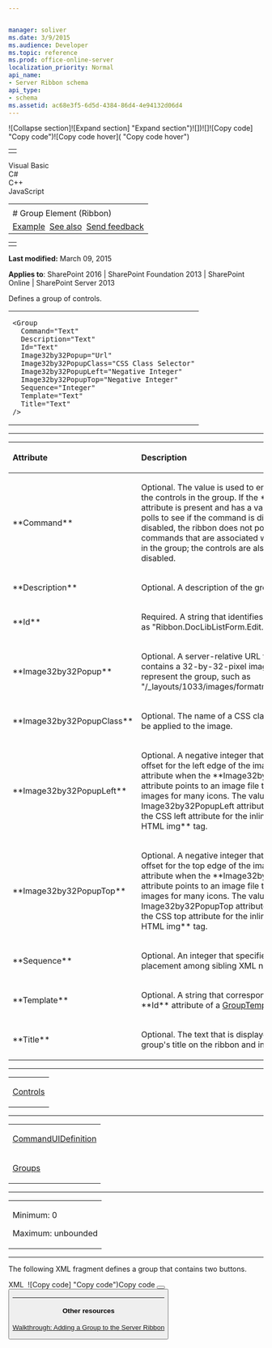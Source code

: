 ```yaml
---


manager: soliver
ms.date: 3/9/2015
ms.audience: Developer
ms.topic: reference
ms.prod: office-online-server
localization_priority: Normal
api_name:
- Server Ribbon schema
api_type:
- schema
ms.assetid: ac68e3f5-6d5d-4384-86d4-4e94132d06d4
---
```


![Collapse
section]![Expand
section] "Expand section")![]()![])![]![]()![Copy
code] "Copy code")![Copy code
hover]( "Copy code hover")
<table>
<tbody>
<tr class="odd">
<td align="left"></td>
</tr>
</tbody>
</table>

Visual Basic  
C\#  
C++  
JavaScript  

<table>
<tbody>
<tr class="odd">
<td align="left"><span id="runningHeaderText"></span></td>
</tr>
<tr class="even">
<td align="left"># Group Element (Ribbon)</td>
</tr>
<tr class="odd">
<td align="left"><a href="#exampleToggle">Example</a>  <a href="#seeAlsoToggle">See also</a>  <span id="headfeedbackarea" class="feedbackhead"><a href="javascript:SubmitFeedback(&#39;docthis@Microsoft.com&#39;,&#39;&#39;,&#39;&#39;,&#39;&#39;,&#39;1.0.18082.1225&#39;,&#39;%0\dThank%20you%20for%20your%20feedback.%20The%20developer%20writing%20teams%20use%20your%20feedback%20to%20improve%20documentation.%20While%20we%20are%20reviewing%20your%20feedback,%20we%20may%20send%20you%20e-mail%20to%20ask%20for%20clarification%20or%20feedback%20on%20a%20solution.%20We%20do%20not%20use%20your%20e-mail%20address%20for%20any%20other%20purpose%20and%20we%20delete%20it%20after%20we%20finish%20our%20review.%0\AFor%20further%20information%20about%20the%20privacy%20policies%20of%20Microsoft,%20please%20see%20http://privacy.microsoft.com/en-us/default.aspx.%0\A%0\d&#39;,&#39;Customer%20feedback&#39;);">Send feedback</a></span></td>
</tr>
</tbody>
</table>

<table>
<colgroup>
<col width="100%" />
</colgroup>
<tbody>
<tr class="odd">
<td align="left"></td>
</tr>
</tbody>
</table>

**Last modified:** March 09, 2015

**Applies to**: SharePoint 2016 | SharePoint Foundation 2013 |
SharePoint Online | SharePoint Server 2013

Defines a group of controls.

<span codelanguage="other"></span>
<table>
<colgroup>
<col width="100%" />
</colgroup>
<tbody>
<tr class="odd">
<td align="left"><pre><code>&lt;Group
  Command=&quot;Text&quot;
  Description=&quot;Text&quot;
  Id=&quot;Text&quot;
  Image32by32Popup=&quot;Url&quot;
  Image32by32PopupClass=&quot;CSS Class Selector&quot;
  Image32by32PopupLeft=&quot;Negative Integer&quot;
  Image32by32PopupTop=&quot;Negative Integer&quot;
  Sequence=&quot;Integer&quot;
  Template=&quot;Text&quot;
  Title=&quot;Text&quot;
/&gt;</code></pre></td>
</tr>
</tbody>
</table>


-----------------------------------------------------------------------------------------------------------------------------------------------------------------------------------------------

<table>
<colgroup>
<col width="50%" />
<col width="50%" />
</colgroup>
<thead>
<tr class="header">
<th align="left"><p>Attribute</p></th>
<th align="left"><p>Description</p></th>
</tr>
</thead>
<tbody>
<tr class="odd">
<td align="left"><p>**Command**</p></td>
<td align="left"><p>Optional. The value is used to enable or disable the controls in the group. If the **Command** attribute is present and has a value, the ribbon polls to see if the command is disabled. If it is disabled, the ribbon does not poll for any commands that are associated with the controls in the group; the controls are also effectively disabled.</p></td>
</tr>
<tr class="even">
<td align="left"><p>**Description**</p></td>
<td align="left"><p>Optional. A description of the group.</p></td>
</tr>
<tr class="odd">
<td align="left"><p>**Id**</p></td>
<td align="left"><p>Required. A string that identifies the group, such as &quot;Ribbon.DocLibListForm.Edit.Clipboard&quot;.</p></td>
</tr>
<tr class="even">
<td align="left"><p>**Image32by32Popup**</p></td>
<td align="left"><p>Optional. A server-relative URL to a file that contains a 32-by-32-pixel image to be used to represent the group, such as &quot;/_layouts/1033/images/formatmap32x32.png&quot;.</p></td>
</tr>
<tr class="odd">
<td align="left"><p>**Image32by32PopupClass**</p></td>
<td align="left"><p>Optional. The name of a CSS class selector to be applied to the image.</p></td>
</tr>
<tr class="even">
<td align="left"><p>**Image32by32PopupLeft**</p></td>
<td align="left"><p>Optional. A negative integer that represents an offset for the left edge of the image. Use this attribute when the **Image32by32Popup</span> attribute points to an image file that contains images for many icons. The value of the <span class="keyword">Image32by32PopupLeft</span> attribute is used to set the CSS <span class="keyword">left</span> attribute for the inline style of an HTML <span class="keyword">img** tag.</p></td>
</tr>
<tr class="odd">
<td align="left"><p>**Image32by32PopupTop**</p></td>
<td align="left"><p>Optional. A negative integer that represents an offset for the top edge of the image. Use this attribute when the **Image32by32Popup</span> attribute points to an image file that contains images for many icons. The value of the <span class="keyword">Image32by32PopupTop</span> attribute is used to set the CSS <span class="keyword">top</span> attribute for the inline style of an HTML <span class="keyword">img** tag.</p></td>
</tr>
<tr class="even">
<td align="left"><p>**Sequence**</p></td>
<td align="left"><p>Optional. An integer that specifies the order of placement among sibling XML nodes.</p></td>
</tr>
<tr class="odd">
<td align="left"><p>**Template**</p></td>
<td align="left"><p>Optional. A string that corresponds to the **Id** attribute of a <a href="grouptemplate-element.htm">GroupTemplate</a> element.</p></td>
</tr>
<tr class="even">
<td align="left"><p>**Title**</p></td>
<td align="left"><p>Optional. The text that is displayed as the group's title on the ribbon and in the tooltip.</p></td>
</tr>
</tbody>
</table>


---------------------------------------------------------------------------------------------------------------------------------------------------------------------------------------------------

<table>
<colgroup>
<col width="100%" />
</colgroup>
<tbody>
<tr class="odd">
<td align="left"><p><a href="controls-element-group.htm">Controls</a></p></td>
</tr>
</tbody>
</table>


----------------------------------------------------------------------------------------------------------------------------------------------------------------------------------------------------

<table>
<colgroup>
<col width="100%" />
</colgroup>
<tbody>
<tr class="odd">
<td align="left"><p><a href="commanduidefinition-element.htm">CommandUIDefinition</a></p></td>
</tr>
<tr class="even">
<td align="left"><p><a href="groups-element.htm">Groups</a></p></td>
</tr>
</tbody>
</table>


------------------------------------------------------------------------------------------------------------------------------------------------------------------------------------------------

<table>
<colgroup>
<col width="100%" />
</colgroup>
<tbody>
<tr class="odd">
<td align="left"><p>Minimum: 0</p>
<p>Maximum: unbounded</p></td>
</tr>
</tbody>
</table>


------------------------------------------------------------------------------------------------------------------------------------------------------------------------------------------

The following XML fragment defines a group that contains two buttons.

<span codelanguage="xmlLang"></span>
XML 
<span class="copyCode" onclick="CopyCode(this)"
onkeypress="CopyCode_CheckKey(this, event)"
onmouseover="ChangeCopyCodeIcon(this)"
onmouseout="ChangeCopyCodeIcon(this)" tabindex="0">![Copy
code] "Copy code")Copy code</span>
    <Group
      Id="Ribbon.WikiPageTab.CustomGroup"
      Sequence="55"
      Description="Custom Group"
      Title="Custom"
      Command="EnableCustomGroup"
      Template="Ribbon.Templates.Flexible2">
      <Controls Id="Ribbon.WikiPageTab.CustomGroup.Controls">
        <Button
          Id="Ribbon.WikiPageTab.CustomGroup.CustomGroupHello"
          Command="CustomGroupHelloWorld"
          Image16by16="/_layouts/images/FILMSTRP.GIF"
          Image32by32="/_layouts/images/PPEOPLE.GIF"
          LabelText="Hello, World"
          TemplateAlias="o2"
          Sequence="15" />
        <Button
          Id="Ribbon.WikiPageTab.CustomGroup.CustomGroupGoodbye"
          Command="CustomGroupGoodbyeWorld"
          Image16by16="/_layouts/images/FILMSTRP.GIF"
          Image32by32="/_layouts/images/PPEOPLE.GIF"
          LabelText="Good-bye, World"
          TemplateAlias="o2"
          Sequence="18" />
      </Controls>
    </Group>


-------------------------------------------------------------------------------------------------------------------------------------------------------------------------------------------

#### Other resources

[Walkthrough: Adding a Group to the Server
Ribbon](http://msdn.microsoft.com/library/0696705f-e805-49e7-90c5-0e9e5f894d6a(Office.15).aspx)








